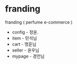# franding
franding ( perfume e-commerce )

- config - 정윤.
- item - 민석님
- cart - 명훈님
- seller - 윤우님
- mypage - 경언님
